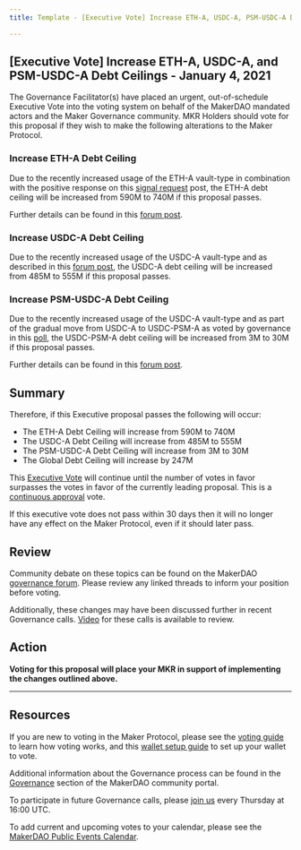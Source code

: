 ```yaml
---
title: Template - [Executive Vote] Increase ETH-A, USDC-A, PSM-USDC-A Debt Ceilings - January 4, 2021

---
```

## [Executive Vote] Increase ETH-A, USDC-A, and PSM-USDC-A Debt Ceilings - January 4, 2021

The Governance Facilitator(s) have placed an urgent, out-of-schedule Executive Vote into the voting system on behalf of the MakerDAO mandated actors and the Maker Governance community. MKR Holders should vote for this proposal if they wish to make the following alterations to the Maker Protocol.

### Increase ETH-A Debt Ceiling

Due to the recently increased usage of the ETH-A vault-type in combination with the positive response on this [signal request](https://forum.makerdao.com/t/signal-request-adjust-eth-a-debt-ceiling-2021-01/5881) post, the ETH-A debt ceiling will be increased from 590M to 740M if this proposal passes. 

Further details can be found in this [forum post](https://forum.makerdao.com/t/urgent-executive-eth-a-usdc-a-and-psm-usdc-a-dc-increase/5907).

### Increase USDC-A Debt Ceiling

Due to the recently increased usage of the USDC-A vault-type and as described in this [forum post](https://forum.makerdao.com/t/urgent-executive-eth-a-usdc-a-and-psm-usdc-a-dc-increase/5907), the USDC-A debt ceiling will be increased from 485M to 555M if this proposal passes.

### Increase PSM-USDC-A Debt Ceiling

Due to the recently increased usage of the USDC-A vault-type and as part of the gradual move from USDC-A to USDC-PSM-A as voted by governance in this [poll](https://vote.makerdao.com/polling/QmfTU85J?network=mainnet#poll-detail), the USDC-PSM-A debt ceiling will be increased from 3M to 30M if this proposal passes.

Further details can be found in this [forum post](https://forum.makerdao.com/t/urgent-executive-eth-a-usdc-a-and-psm-usdc-a-dc-increase/5907).

## Summary

Therefore, if this Executive proposal passes the following will occur:
* The ETH-A Debt Ceiling will increase from 590M to 740M
* The USDC-A Debt Ceiling will increase from 485M to 555M
* The PSM-USDC-A Debt Ceiling will increase from 3M to 30M
* The Global Debt Ceiling will increase by 247M

This [Executive Vote](https://community-development.makerdao.com/en/learn/governance/on-chain-gov) will continue until the number of votes in favor surpasses the votes in favor of the currently leading proposal. This is a [continuous approval](https://community-development.makerdao.com/en/learn/governance/how-voting-works) vote. 

If this executive vote does not pass within 30 days then it will no longer have any effect on the Maker Protocol, even if it should later pass.

## Review

Community debate on these topics can be found on the MakerDAO [governance forum](https://forum.makerdao.com/). Please review any linked threads to inform your position before voting.

Additionally, these changes may have been discussed further in recent Governance calls. [Video](https://www.youtube.com/playlist?list=PLLzkWCj8ywWNq5-90-Id6VPSsrk4OWVan) for these calls is available to review.

## Action

**Voting for this proposal will place your MKR in support of implementing the changes outlined above.**

---

## Resources

If you are new to voting in the Maker Protocol, please see the [voting guide](https://community-development.makerdao.com/en/learn/governance/how-voting-works/) to learn how voting works, and this [wallet setup guide](https://community-development.makerdao.com/en/learn/governance/voting-setup/) to set up your wallet to vote.

Additional information about the Governance process can be found in the [Governance](https://community-development.makerdao.com/en/learn/governance) section of the MakerDAO community portal.

To participate in future Governance calls, please [join us](https://github.com/makerdao/community/tree/master/governance/governance-and-risk-meetings) every Thursday at 16:00 UTC.

To add current and upcoming votes to your calendar, please see the [MakerDAO Public Events Calendar](https://calendar.google.com/calendar/embed?src=makerdao.com_3efhm2ghipksegl009ktniomdk%40group.calendar.google.com&ctz=UTC&mode=week&showCalendars=0&showPrint=0).
